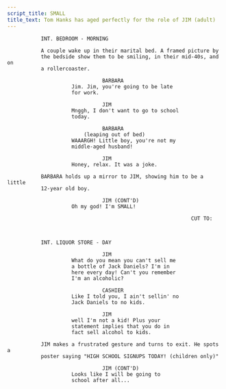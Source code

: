 ```yaml
---
script_title: SMALL
title_text: Tom Hanks has aged perfectly for the role of JIM (adult)
---
```



               INT. BEDROOM - MORNING

               A couple wake up in their marital bed. A framed picture by
               the bedside show them to be smiling, in their mid-40s, and on
               a rollercoaster.

                                   BARBARA
                         Jim. Jim, you're going to be late
                         for work.

                                   JIM
                         Mnggh, I don't want to go to school
                         today.

                                   BARBARA
                             (leaping out of bed)
                         WAAARGH! Little boy, you're not my
                         middle-aged husband!

                                   JIM
                         Honey, relax. It was a joke.

               BARBARA holds up a mirror to JIM, showing him to be a little
               12-year old boy.

                                   JIM (CONT'D)
                         Oh my god! I'm SMALL!

                                                                CUT TO:



               INT. LIQUOR STORE - DAY

                                   JIM
                         What do you mean you can't sell me
                         a bottle of Jack Daniels? I'm in
                         here every day! Can't you remember
                         I'm an alcoholic?

                                   CASHIER
                         Like I told you, I ain't sellin' no
                         Jack Daniels to no kids.

                                   JIM
                         well I'm not a kid! Plus your
                         statement implies that you do in
                         fact sell alcohol to kids.

               JIM makes a frustrated gesture and turns to exit. He spots a
               poster saying "HIGH SCHOOL SIGNUPS TODAY! (children only)"

                                   JIM (CONT'D)
                         Looks like I will be going to
                         school after all...
